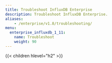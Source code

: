 ```yaml
---
title: Troubleshoot InfluxDB Enterprise
description: Troubleshoot InfluxDB Enterprise.
aliases:
    - /enterprise/v1.8/troubleshooting/
menu:
  enterprise_influxdb_1_11:
    name: Troubleshoot
    weight: 90
---
```


{{< children hlevel="h2" >}}
